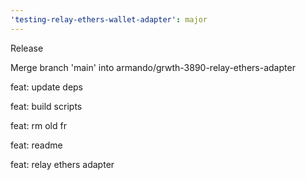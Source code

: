 ```yaml
---
'testing-relay-ethers-wallet-adapter': major
---
```


Release


Merge branch 'main' into armando/grwth-3890-relay-ethers-adapter

feat: update deps

feat: build scripts

feat: rm old fr

feat: readme

feat: relay ethers adapter